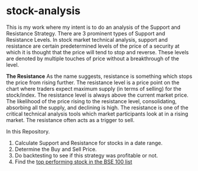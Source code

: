 # stock-analysis

This is my work where my intent is to do an analysis of the Support and Resistance Strategy. There are 3 prominent types of Support and Resistance Levels. In stock market technical analysis, support and resistance are certain predetermined levels of the price of a security at which it is thought that the price will tend to stop and reverse. These levels are denoted by multiple touches of price without a breakthrough of the level. 

**The Resistance**
As the name suggests, resistance is something which stops the price from rising further. The resistance level is a price point on the chart where traders expect maximum supply (in terms of selling) for the stock/index. The resistance level is always above the current market price. The likelihood of the price rising to the resistance level, consolidating, absorbing all the supply, and declining is high. The resistance is one of the critical technical analysis tools which market participants look at in a rising market. The resistance often acts as a trigger to sell.

In this Repository.

1. Calculate Support and Resistance for stocks in a date range.
2. Determine the Buy and Sell Price.
3. Do backtesting to see if this strategy was profitable or not.
4. Find the [top performing stock in the BSE 100 list](https://github.com/mastermindankur/stock-analysis/blob/main/bse_top_100.ipynb)
